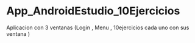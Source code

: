 # App_AndroidEstudio_10Ejercicios
Aplicacion con 3 ventanas (Login , Menu , 10ejercicios cada uno con sus ventana )
